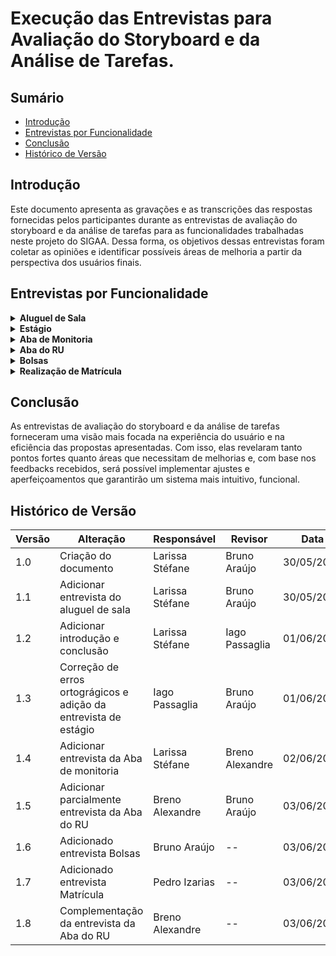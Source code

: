 # Execução das Entrevistas para Avaliação do Storyboard e da Análise de Tarefas.

## Sumário

* [Introdução](#Introdução)
* [Entrevistas por Funcionalidade](#Entrevistas-por-Funcionalidade)
* [Conclusão](#Conclusão)
* [Histórico de Versão](#Histórico-de-Versão)

## Introdução

Este documento apresenta as gravações e as transcrições das respostas fornecidas pelos participantes durante as entrevistas de avaliação do storyboard e da análise de tarefas para as funcionalidades trabalhadas neste projeto do SIGAA. Dessa forma, os objetivos dessas entrevistas foram coletar as opiniões e identificar possíveis áreas de melhoria a partir da perspectiva dos usuários finais. 

## Entrevistas por Funcionalidade

<details>
  <summary size="20"><b> Aluguel de Sala </b></summary> 
  
### Funcionalidade: Aluguel de Sala
  
Uma das funcionalidades criadas é o aluguel de sala que tem o objetivo de facilitar o processo de aluguel para os estudantes.

Para visualizar o storyboard dessa funcionalidade clique em [Storyboard](https://interacao-humano-computador.github.io/2024.1-SIGAA/#/DesignAvaliaçãoDesenvolvimento/Nível1/Storyboard/Storyboards[s](url))

Com base nisso, a avaliação do storyboard e da análise de tarefas para o aluguel de sala pode ser visualizado no vídeo 1:

<center> 

**Vídeo 1:** Entrevista Avaliação sobre a funcionalidade Aluguel de sala.

<iframe width="700" height="600" src="https://www.youtube.com/embed/Ju3S8haCitM" title="AValiação do Storyboard e Análise de tarefas - Funcionalidade: Aluguel de sala." frameborder="0" allow="accelerometer; autoplay; clipboard-write; encrypted-media; gyroscope; picture-in-picture; web-share" referrerpolicy="strict-origin-when-cross-origin" allowfullscreen></iframe>

**Autora:** [Larissa Stéfane](https://github.com/SkywalkerSupreme)

</center>

Caso o vídeo acima não funcione, utilize o [link](https://www.youtube.com/watch?v=Ju3S8haCitM)

Termo de consentimento do participante João Pedro em [Termo João Pedro](DesignAvaliaçãoDesenvolvimento/Nível1/Entrevistas_Avaliacao/termos/joaoPedro.md)
### Perguntas Respondidas Durante a Entrevista

<details>
  <summary size="20"><b> Questionário de Pré-Avaliação </b></summary> 

**1. Dados Demográficos**:
-  **Nome completo**: João Pedro Santiago Garcia
-  **Idade**: 25 anos
-  **Gênero**: Masculino
-   **Curso ou área de Estudo/Trabalho**: Engenharia Aeroespacial no oitavo semestre.
  
**2. Com que frequência você usa computadores ou dispositivos móveis?**

- Diariamente.

**3.Qual o seu nível de familiaridade com o uso de software acadêmico, em geral?**

- Nível baixo.

**4.Como você classifica suas habilidades gerais com tecnologia?**

- Média

**5.Você costuma buscar ajuda ou tutoriais quando encontra dificuldades tecnológicas?**

- Sim.

**6.Qual é o seu principal objetivo ao usar sistemas acadêmicos?**

- No geral, facilitar a realização de alguns procedimentos.

  </details>

<details>
  <summary size="20"><b> Questionário sobre o Storyboard </b></summary> 

### Observações durante a leitura do storyboard:

  Gostou da ideia da funcionalidade, pois facilita a vida do usuário, pois ele não precisa se locomover para realizar o aluguel. Assim, consegue fazer tudo de modo remoto.

### Questionário de avaliação Storyboard

**1. O que você achou do storyboard apresentado? Houve algum elemento que se destacou positiva ou negativamente?**
- Ele gostou da ideia geral e da elaboração dela.
  
**2. O storyboard foi claro e fácil de entender? Quais partes, se houver, foram confusas ou difíceis de seguir?**
- Sim, achou bem claro e não teve nenhuma parte que achou confusa.
  
**3. Você acha que o storyboard reflete bem as necessidades e as expectativas dos usuários? Por quê?**
- Sim, porque, para os estudantes que moram longe, é bem mais prático fazer o aluguel de sala online e precisar só de deslocar uma vez, que é para o evento, do que ter que se deslocar duas vezes, a primeira para alugar a sala em certo dia e outra para ir, necessariamente, para o evento.

**4. Você acha que a solução apresentada no storyboard é relevante e eficaz para o problema mostrado? Por quê?**
- Sim, acredita que será bem funcional baseando-se no contexto do storyboard.

**5. De que maneira você acha que a solução apresentada no storyboard poderia impactar a vida dos usuários?**
- Facilita tanto para quem quer alugar a sala quanto para quem cuida desse processo, porque, por exemplo, se um conjunto de pessoas desejar alugar uma sala ao mesmo tempo, é formada uma fila que fica cansativa tanto para o servidor técnico que organiza as salas quanto para quem deseja alugar. Além disso, facilita o próprio processo de reserva de aluguel de salas.

</details>

<details>
  <summary size="20"><b> Questionário sobre a análise de tarefas </b></summary> 

### Observações durante avaliação da análise de tarefas: 

Em selecionar o horário, para deixar mais organizado, o usuário seleciona entre as opções, ou seja, não é o usuário que define o horário, mas o sistema que dá as opções. 

### Questionário de Avaliação Análise de tarefas

**1. A análise de tarefas foi fácil de seguir? Houve alguma etapa que você achou particularmente complicada ou mal explicada?**
- Ele achou a análise de tarefas bem tranquila e com um fluxo fácil de ser entendido.
  
**2. A sequência das tarefas fez sentido para você? Alguma etapa pareceu fora de ordem ou confusa?**
- Ele acredita que a sequência das tarefas fazem sentido e em uma ordem correta e esperada.

**3. Você acha que as tarefas analisadas são relevantes para o contexto do sistema acadêmico? Por quê?**
- Ele acredita que sim, pois envolve a parte burocrática essencial para um sistema acadêmico e ajuda na organização. 

**4. As tarefas apresentadas na análise foram consistentes entre si e com o resto do sistema? Alguma tarefa pareceu destoar do fluxo geral?**
- Ele falou que sim, pois o formato das tarefas para utilizar a funcionalidade segue a mesma dinâmica que os outros sistemas acadêmicos que ele utiliza.

**5. Você acha que as tarefas precisam ser mais fáceis de executar na prática? Quais tarefas poderiam ser simplificadas?**
- Ele acredita que o formulário pode ser simplificado, pois a pessoa que entra na sua conta, então, qualquer tarefa que ela realizar já vai ter os seus dados vinculados automaticamente. Então, pode ser que uma parte do formulário seja desnecessária.
- Por exemplo, o ideal seria só para colher informações sobre o motivo do aluguel.

**6. Quais são as principais dificuldades que os usuários enfrentam ao executar as tarefas propostas?**
- Para ele, a questão do horário e data deveriam ser simples, pois é algo que ele encontra dificuldades em outros sistemas.

**7. As tarefas são intuitivas e fáceis de entender?**
- Ele acredita que sim.

**8. Existem etapas desnecessárias ou confusas no fluxo das tarefas?**
- Para ele, a única parte que é parcialmente desnecessária é o formulário.

**9. Os objetivos dos usuários são alcançados de maneira eficiente?**
- Ele acredita que sim.

**10. Existem discrepâncias entre o que os usuários esperam e o que realmente ocorre durante a execução das tarefas?**
- Não, ele acredita que está bem coerente com o que é esperado.

</details>

<details>
  <summary size="20"><b> Questionário de avaliação conforme os objetivos </b></summary> 

**1. O quanto eles são motivados a explorar as novas funcionalidades?**
- Ele utilizaria o aluguel de salas para realizar reuniões e estudos em grupo.

**2. Quais são os pontos fortes e fracos do sistema, na opinião dos usuários**
- Ele não possui opinião sobre os pontos fortes e fracos além dos que comentou anteriormente.

**3. Quais objetivos dos usuários podem ser alcançados através do sistema? E quais não podem? Quais necessidades e desejos foram ou não atendidos?**
- Ele acredita que sim, no formato em que o storyboard e a análise de tarefas foram apresentados, é possível deduzir que os objetivos e necessidades dos usuários serão atendidos com eficiência.

**4. A tecnologia disponível pode oferecer maneiras mais interessantes ou eficientes de os usuários atingirem seus objetivos?**
- Ele não conseguiu dar uma resposta para isso, pois observou que para ter mais conclusões seria necessário observar essa funcionalidade de aluguel de sala funcionando no sistema. No entanto, a princípio, acredita que está ótimo.

 </details>

<details>
  <summary size="20"><b> Questionário de de pós-avaliação </b></summary> 

**1. Como você descreveria sua satisfação geral com a experiência de uso observada?**
- Ele gostou bastante de como foi apresentado e da dinâmica da entrevista.

**2. Quais aspectos você achou mais intuitivos e quais menos intuitivos?**
- Ele achou tudo bem intuitivo, mas recomenda focar mais no horário para deixá-lo mais intuitivo e menos propenso a erros.

**3. As funcionalidades e o fluxo de trabalho apresentados atenderam às suas expectativas iniciais? Por favor, explique sua resposta.**
- Sim, atendeu às expectativas dele.
   
  </details>

 </details>






<details>
  <summary size="20"><b> Estágio </b></summary> 
  
### Funcionalidade: Pré-cadastro de estágio

Para visualizar o storyboard dessa funcionalidade clique em [Storyboard](https://interacao-humano-computador.github.io/2024.1-SIGAA/#/DesignAvaliaçãoDesenvolvimento/Nível1/Storyboard/Storyboards)

Para visualizar a análise de tarefas dessa funcionalidade clique em [Análise de Tarefas](https://interacao-humano-computador.github.io/2024.1-SIGAA/#/Requisitos1/AnaliseTarefas/Estagio/estagioHierarquica)

Com base nisso, a avaliação do storyboard e da análise de tarefas para o pré-cadastro de estágios pode ser visualizado no vídeo 1:

**Vídeo 1:** Entrevista Avaliação sobre a funcionalidade Aluguel de sala.

<iframe width="700" height="600" src="https://www.youtube.com/watch?v=yuGTIJrQU8g" title="AValiação do Storyboard e Análise de tarefas - Funcionalidade: Pré-cadastro de estágioo." frameborder="0" allow="accelerometer; autoplay; clipboard-write; encrypted-media; gyroscope; picture-in-picture; web-share" referrerpolicy="strict-origin-when-cross-origin" allowfullscreen></iframe>

**Autor:** [Iago Passaglia](https://github.com/Paxxaglia)

Caso o vídeo acima não funcione, utilize o [link](https://www.youtube.com/watch?v=yuGTIJrQU8g)

### Perguntas Respondidas Durante a Entrevista

<details>
  <summary size="20"><b> Questionário de Pré-Avaliação </b></summary> 

**1. Dados Demográficos**:
-  **Nome completo**: Ana Caroline Porto
-  **Idade**: 20 anos
-  **Gênero**: Feminino
-   **Curso ou área de Estudo/Trabalho**: Nutrição, quinto semestre.
  
**2. Com que frequência você usa computadores ou dispositivos móveis?**

- Diariamente.

**3.Qual o seu nível de familiaridade com o uso de software acadêmico, em geral?**

- Nível médio.

**4.Como você classifica suas habilidades gerais com tecnologia?**

- Boa/Alta

**5.Você costuma buscar ajuda ou tutoriais quando encontra dificuldades tecnológicas?**

- Sim.

**6.Qual é o seu principal objetivo ao usar sistemas acadêmicos?**

- Resolver assuntos relacionados a faculdade com mais praticidade.

  </details>

<details>
  <summary size="20"><b> Questionário sobre o Storyboard </b></summary> 

### Questionário de avaliação Storyboard

**1. O que você achou do storyboard apresentado? Houve algum elemento que se destacou positiva ou negativamente?**
- Gostou do storyboard mas adicionaria o processo de como ela chegou no site do sigaa para preencher o formulário 
  
**2. O storyboard foi claro e fácil de entender? Quais partes, se houver, foram confusas ou difíceis de seguir?**
- Sim, achou claro no geral, apenas a parte de como ela chegou no processo foi confusa.
  
**3. Você acha que o storyboard reflete bem as necessidades e as expectativas dos usuários? Por quê?**
- Segundo a estudante, as necessidades foram refletidas. Já as expectativas não, pois o estudante espera conseguir resolver todas as etapas do processo de forma online, o que não é o caso.

**4. Você acha que a solução apresentada no storyboard é relevante e eficaz para o problema mostrado? Por quê?**
- Sim.

**5. De que maneira você acha que a solução apresentada no storyboard poderia impactar a vida dos usuários?**
- Acredita que a solução impacta na vida do usuário pois traz mais praticidade para o dia a dia e para resolver problemas de forma online.

</details>

<details>
  <summary size="20"><b> Questionário sobre a análise de tarefas </b></summary> 

### Questionário de Avaliação Análise de tarefas

**1. A análise de tarefas foi fácil de seguir? Houve alguma etapa que você achou particularmente complicada ou mal explicada?**
- Ela acha que sim e que as etapas estão bem estabelecidas.
  
**2. A sequência das tarefas fez sentido para você? Alguma etapa pareceu fora de ordem ou confusa?**
- Ele acredita que a sequência das tarefas fazem sentido e em uma ordem correta e esperada.

**3. Você acha que as tarefas analisadas são relevantes para o contexto do sistema acadêmico? Por quê?**
- Acredita que esteja bem organizada e não me pareceu confusa em nenhuma das etapas

**4. As tarefas apresentadas na análise foram consistentes entre si e com o resto do sistema? Alguma tarefa pareceu destoar do fluxo geral?**
- Sim, foram consistentes. As tarefas parecem de acordo com o fluxo geral.

**5. Você acha que as tarefas precisam ser mais fáceis de executar na prática? Quais tarefas poderiam ser simplificadas?**
- A usuária alega que todo o processo poderia ser online, e não apenas parte dele, como é mostrado.

**6. Quais são as principais dificuldades que os usuários enfrentam ao executar as tarefas propostas?**
- Ana Caroline ressaltou que a falta de instruções ou tutoriais pode ser uma dificuldade que os usuários podem enfrentar eventualmente.

**7. As tarefas são intuitivas e fáceis de entender?**
- Sim.

**8. Existem etapas desnecessárias ou confusas no fluxo das tarefas?**
- Acredita que todas as etapas são necessárias para o processo.

**9. Os objetivos dos usuários são alcançados de maneira eficiente?**
- Ela acredita que sim.

**10. Existem discrepâncias entre o que os usuários esperam e o que realmente ocorre durante a execução das tarefas?**
- Acredita que não, mas enfatiza que a parte do convênio dentro do sistema deve ter informações sobre o que se trata. Ja que nem todos os usuários podem entender com facilidade.


</details>

<details>
  <summary size="20"><b> Questionário de avaliação conforme os objetivos </b></summary> 

**1. Quais são os pontos fortes e fracos do sistema, na opinião dos usuários**
- Pontos fortes: o aluno pode resolver a maior parte das pêndencia online.
- Pontos fracos: Algumas partes do processo devem ser feitas fora do sistema.

**2. Quais objetivos dos usuários podem ser alcançados através do sistema? E quais não podem? Quais necessidades e desejos foram ou não atendidos?**
- Conforme foram apresentados, a usuária concordou que o unico objetivo que não pode ser alcançado na tarefa é a questão de integrar todos os processos do estágio no sistema.

**3. A tecnologia disponível pode oferecer maneiras mais interessantes ou eficientes de os usuários atingirem seus objetivos?**
- sim, integrando o formulário de termo de compromisso com a empresa contratante.

 </details>

<details>
  <summary size="20"><b> Questionário de de pós-avaliação </b></summary> 

**1. Como você descreveria sua satisfação geral com a experiência de uso observada?**
- Satisfeita.

**2. Quais aspectos você achou mais intuitivos e quais menos intuitivos?**
- A parte de selecionar o convnio fora do formulário é a menos intuitiva e a parte mais instuitiva é poder efetuar o processo de forma online.
  
**3. As funcionalidades e o fluxo de trabalho apresentados atenderam às suas expectativas iniciais? Por favor, explique sua resposta.**
- Acredita que sim.
   
  </details>

 </details>



<details>
  <summary size="20"><b> Aba de Monitoria </b></summary> 
  
### Funcionalidade: Aba de monitoria

Uma das funcionalidades criadas é a aba de monitoria que tem o objetivo realizar os processos referentes à monitorias e facilitar a vida dos envolvidos.

Para visualizar o storyboard dessa funcionalidade clique em [Storyboard](DesignAvaliaçãoDesenvolvimento/Nível1/Storyboard/Storyboards).

Com base nisso, a avaliação do storyboard e da análise de tarefas para a aba de monitoria pode ser visualizadoa no vídeo 3:

<center> 

**Vídeo 3:** Entrevista Avaliação sobre a funcionalidade Aba de Monitoria.

<iframe width="700" height="450" src="https://www.youtube.com/embed/gzTPaBgR5Fg" title="Avaliação do Storyboard e da Análise de Tarefas - Funcionalidade: Aba de Monitoria" frameborder="0" allow="accelerometer; autoplay; clipboard-write; encrypted-media; gyroscope; picture-in-picture; web-share" referrerpolicy="strict-origin-when-cross-origin" allowfullscreen></iframe>

**Autora:** [Larissa Stéfane](https://github.com/SkywalkerSupreme)

</center>

Caso o vídeo acima não funcione, utilize o [link](https://youtu.be/gzTPaBgR5Fg).

Termo de consentimento do participante Leonardo Machado em [Termo Leonardo](DesignAvaliaçãoDesenvolvimento/Nível1/Entrevistas_Avaliacao/termos/Leonardo.md).


### Perguntas Respondidas Durante a Entrevista

<details>

<summary size="20"><b> Questionário de Pré-Avaliação </b></summary>


**1. Dados Demográficos**:

- **Nome completo**: Leonardo Gonçalves Machado
- **Idade**: 21 anos.
- **Gênero**: Masculino
- **Curso ou área de Estudo/Trabalho**: Engenharia de Software no 7 semestre.


**2. Com que frequência você usa computadores ou dispositivos móveis?**

- Todo dia.

**3.Qual o seu nível de familiaridade com o uso de software acadêmico, em geral?**

- Bastante/Alto.

**4.Como você classifica suas habilidades gerais com tecnologia?**

- Boa

**5.Você costuma buscar ajuda ou tutoriais quando encontra dificuldades tecnológicas?**

- Sim

**6.Qual é o seu principal objetivo ao usar sistemas acadêmicos?**

- Ele utiliza sistemas acadêmicos para realizar processos acadêmicos, como realizar matrículas e para obter informações, como consultar as notas e frequências.

</details>

<details>

<summary size="20"><b> Questionário sobre o Storyboard </b></summary>

### Questionário de avaliação Storyboard

**1. O que você achou do storyboard apresentado? Houve algum elemento que se destacou positiva ou negativamente?**

- A parte positiva é que mostra os motivos de um estudante precisar da funcionalidade, ou seja, mostra a vantagem de ter essa funcionalidade no sistema.

- Não há pontos negativos observados.

**2. O storyboard foi claro e fácil de entender? Quais partes, se houver, foram confusas ou difíceis de seguir?**

- Ele achou confusa a parte em que como verifica o local da turma, se seria por campus ou por unidade.

- A turma será identificada de forma semelhante com o processo de matrícula.

**3. Você acha que o storyboard reflete bem as necessidades e as expectativas dos usuários? Por quê?**

- Sim, pois ele pontuou que foi mostrado alguns problemas enfrentados pelos monitores e pelos estudantes em geral.


**4. Você acha que a solução apresentada no storyboard é relevante e eficaz para o problema mostrado? Por quê?**

- Sim. Ele achou que mostrou bem os problemas que estudantes podem enfrentar quando querem ser monitores de uma disciplina, mas não conhecem o discente ou são muito tímidos para pedirem diretamente. Além disso, ele pontuou a questão de como a organização do monitor fica mais fácil de ser comunicada com os estudantes.

**5. De que maneira você acha que a solução apresentada no storyboard poderia impactar a vida dos usuários?**

- Para ele, reduziria o tempo gasto pelos estudantes para realizar essas tarefas, que são feitas presencialmente atualmente. Além de a funcionalidade tornar o processo mais prático em relação aos horários também, pois o monitor pode pedir monitoria a qualquer momento.

</details>

<details>

<summary size="20"><b> Questionário sobre a análise de tarefas </b></summary>

### Questionário de Avaliação Análise de tarefas

**1. A análise de tarefas foi fácil de seguir? Houve alguma etapa que você achou particularmente complicada ou mal explicada?**

- Uma parte que ele achou complicada foi em monitorar monitoria em relação à área de definir comunicação. Para ele, seria ideal tirar a parte de comunicar diretamente com outros estudantes e professores pelo SIGAA, pois isso pode deixar o monitor e os estudantes confusos em relação a qual meio de comunicação utilizar.

**2. A sequência das tarefas fez sentido para você? Alguma etapa pareceu fora de ordem ou confusa?**

- Para ele, a sequência fez sentido.

**3. Você acha que as tarefas analisadas são relevantes para o contexto do sistema acadêmico? Por quê?**

- Sim, pois, torna formal algo que é informal, o que, consequentemente, melhora a organização.

**4. As tarefas apresentadas na análise foram consistentes entre si e com o resto do sistema? Alguma tarefa pareceu destoar do fluxo geral?**

- Sim, ele acha que as tarefas e o fluxo estão segundo o que ele está acostumado.

**5. Você acha que as tarefas precisam ser mais fáceis de executar na prática? Quais tarefas poderiam ser simplificadas?**

- Ele acha que nível em que elas foram mostradas está bom. Considera fácil e não consegue em pensar em uma maneira de simplificar.

**6. Quais são as principais dificuldades que os usuários enfrentam ao executar as tarefas propostas?**

- Para ele, uma dificuldade seria no contato inicial, quando o estudante ainda não conhece muito bem a plataforma. Mas, para quem já está acostumado, não enfrentaria problemas.

**7. As tarefas são intuitivas e fáceis de entender?**

- Sim

**8. Existem etapas desnecessárias ou confusas no fluxo das tarefas?**

- Sim, em relação ao formato de comunicação.

**9. Os objetivos dos usuários são alcançados de maneira eficiente?**

- Sim.

**10. Existem discrepâncias entre o que os usuários esperam e o que realmente ocorre durante a execução das tarefas?**

- Não, ele falou que está conforme o esperado.

</details>

<details>

<summary size="20"><b> Questionário de avaliação conforme os objetivos </b></summary>

**1. O quanto eles são motivados a explorar as novas funcionalidades?**

- Depende da intenção como usuário. Por exemplo, se for um estudante que deseja ser monitor e gosta, então a motivação é alta. Entretanto, se for para alguém que não tem interesse em monitoria, então é baixa.

- Entretanto, a aparte de avaliar um monitor seria utilizada por todos os estudantes, pois todos vão ter contato com algum monitor em algum momento da sua vida acadêmica. Então, neste caso, seria alta.

**2. Quais são os pontos fortes e fracos do sistema, na opinião dos usuários**

- Ponto forte é diminuir a burocracia e facilitar o contato com professores. Além disso, também ajuda os monitores a serem menos ociosos.

**3. Quais objetivos dos usuários podem ser alcançados através do sistema? E quais não podem? Quais necessidades e desejos foram ou não atendidos?**

- Pode suprir a necessidade dos monitores em relação ao pedido de monitoria e a sua organização.

**4. A tecnologia disponível pode oferecer maneiras mais interessantes ou eficientes de os usuários atingirem seus objetivos?**

- Melhorar a parte de comunicação, ou seja, retirar a aba especifica de comunicação entre professores e estudantes no SIGAA e deixar como algo que o monitor pode escolher.

</details>



<details>

<summary size="20"><b> Questionário de pós-avaliação </b></summary>

**1. Como você descreveria sua satisfação geral com a experiência de uso observada?**

- Ele afirma estar satisfeito.

**2. Quais aspectos você achou mais intuitivos e quais menos intuitivos?**

- A parte mais intuitiva foi a parte de submeter a monitoria e a menos foi a definição da comunicação na parte de monitorar monitoria

**3. As funcionalidades e o fluxo de trabalho apresentados atenderam às suas expectativas iniciais? Por favor, explique sua resposta.**

- Sim, mas recomenda seguir as recomendações que ele deu nas questões anteriores.

</details>

</details>





<details>
  <summary size="20"><b> Aba do RU </b></summary> 
<br>
  
<b><font size="+2"> Funcionalidade: Aba do RU</font></b>

Uma das funcionalidades criadas é a aba do Restaurante Universitário que tem o objetivo de facilitar processos que antes eram apenas feitos presencialmente.

Para visualizar o storyboard dessa funcionalidade clique em [Storyboard](DesignAvaliaçãoDesenvolvimento/Nível1/Storyboard/Storyboards).

Com base nisso, as avaliações do storyboard e da análise de tarefas para a aba do RU podem ser visualizadas no vídeo 4:

<center> 

**Vídeo 4:** Entrevista Avaliação sobre a funcionalidade Aba do RU.

<iframe width="700" height="800" src="https://www.youtube-nocookie.com/embed/ePtlMwfc-oE?si=cdgHjCQFhsIf_elO" title="Avaliação do Storyboard e da Análise de Tarefas - Funcionalidade: Aba do RU" frameborder="0" allow="accelerometer; autoplay; clipboard-write; encrypted-media; gyroscope; picture-in-picture; web-share" referrerpolicy="strict-origin-when-cross-origin" allowfullscreen></iframe>

<b> Autor: </b> <a href="https://github.com/brenoalexandre0"> Breno Alexandre </a>

</center>

Caso o vídeo acima não funcione, utilize o [link](https://youtu.be/ePtlMwfc-oE).

O participante consentiu com os termos de consentimento em vídeo.


### Perguntas Respondidas Durante a Entrevista

<details>

<summary size="20"><b> Questionário de Pré-Avaliação </b></summary>


**1. Dados Demográficos**:

- **Nome completo**: Limírio Correia Guimarães
- **Idade**: 22 anos.
- **Gênero**: Masculino
- **Curso ou área de Estudo/Trabalho**: Oitavo semestre de Engenharia de Software.


**2. Com que frequência você usa computadores ou dispositivos móveis?**

- Todos os dias.

**3.Qual o seu nível de familiaridade com o uso de software acadêmico, em geral?**

- Bem proficiente.

**4.Como você classifica suas habilidades gerais com tecnologia?**

- Nível alto.

**5.Você costuma buscar ajuda ou tutoriais quando encontra dificuldades tecnológicas?**

- Sim.

**6.Qual é o seu principal objetivo ao usar sistemas acadêmicos?**

- Ele utiliza sistemas acadêmicos para realizar processos acadêmicos, como realizar matrículas e para obter informações, como consultar as notas e frequências.

</details>

<details>
  <summary size="20"><b> Questionário sobre o Storyboard </b></summary> 

### Observações durante a leitura do storyboard:

Leu rápidamente sem problemas.

### Questionário de avaliação Storyboard

**1. O que você achou do storyboard apresentado? Houve algum elemento que se destacou positiva ou negativamente?**
- Ele achou ele bem feito e considerou os objetivos claros.
  
**2. O storyboard foi claro e fácil de entender? Quais partes, se houver, foram confusas ou difíceis de seguir?**
- Considerou  que o storyboard tem uma qualidade linear.
  
**3. Você acha que o storyboard reflete bem as necessidades e as expectativas dos usuários? Por quê?**
- Sim, porque, como usuário, ele pode sentir que um usuário agiria do mesmo jeito representado no storyboard.

**4. Você acha que a solução apresentada no storyboard é relevante e eficaz para o problema mostrado? Por quê?**
- Sim, acredita que os passos são interessantes a serem seguidos.

**5. De que maneira você acha que a solução apresentada no storyboard poderia impactar a vida dos usuários?**
- Facilita por poder ser remoto.
- Poupa tempo.

</details>

<details>
  <summary size="20"><b> Questionário sobre a análise de tarefas </b></summary> 

### Observações durante avaliação da análise de tarefas: 

Achou um pouco complicado ler e entender o HTA de forma geral à primeira vista.

### Questionário de Avaliação Análise de tarefas

**1. A análise de tarefas foi fácil de seguir? Houve alguma etapa que você achou particularmente complicada ou mal explicada?**
- Sim, com exceção da tarefa de Recarga de Créditos, por ser muito extensa.
  
**2. A sequência das tarefas fez sentido para você? Alguma etapa pareceu fora de ordem ou confusa?**
- Achou bem coerente no geral.
- Na tarefa de Recarga de Créditos, os itens 3.1 e 3.1.1 parecem redundantes na visão do usuário.

**3. Você acha que as tarefas analisadas são relevantes para o contexto do sistema acadêmico? Por quê?**
- Sim, ele concorda. Ele acha importante ter essa parte no sistema acadêmico pois o RU é integrado na universidade.

**4. As tarefas apresentadas na análise foram consistentes entre si e com o resto do sistema? Alguma tarefa pareceu destoar do fluxo geral?**
- Foram coerentes na visão dele.
- Considerou a tarefa de Pesquisa de Satisfação desnecessária pro sistema, pois apenas a empresa responsável pelo restaurante devia se preocupar com isso.

**5. Você acha que as tarefas precisam ser mais fáceis de executar na prática? Quais tarefas poderiam ser simplificadas?**
- Ele considerou as tarefas simples.
- Na tarefa de Recarga de Créditos, dentro da opção de PIX como pagamento, o item 1.3.1.1 foi considerado redundante na visão dele.

**6. Quais são as principais dificuldades que os usuários enfrentam ao executar as tarefas propostas?**
- Não conseguiu apontar nenhuma dificuldade.

**7. As tarefas são intuitivas e fáceis de entender?**
- Ele considerou que sim.

**8. Existem etapas desnecessárias ou confusas no fluxo das tarefas?**
- Nada além do que foi dito anteriormente.

**9. Os objetivos dos usuários são alcançados de maneira eficiente?**
- Ele achou que sim.
- Na tarefa de Recarga de Créditos, dentro da opção de PIX como pagamento, poderia ter uma opção de copiar a chave PIX.

**10. Existem discrepâncias entre o que os usuários esperam e o que realmente ocorre durante a execução das tarefas?**
- Ele achou todo o sistema coerente.

</details>

<details>
  <summary size="20"><b> Questionário de avaliação conforme os objetivos </b></summary> 

**1. O quanto eles são motivados a explorar as novas funcionalidades?**
- Considerou sendo mais por necessidade, e na tarefa de Pesquisa de Satisfação a maior motivação seria para fazer elogios/reclamações.

**2. Quais são os pontos fortes e fracos do sistema, na opinião dos usuários**
- Maior ponto forte é poder fazer as tarefas de forma online. Sem considerações negativas.

**3. Quais objetivos dos usuários podem ser alcançados através do sistema? E quais não podem? Quais necessidades e desejos foram ou não atendidos?**
- Ele considerou que os objetivos básicos podem ser alcançados. Sugeriu uma funcionalidade de sugestões de cardápio.

**4. A tecnologia disponível pode oferecer maneiras mais interessantes ou eficientes de os usuários atingirem seus objetivos?**
- Na opinião dele, não. Pois considerou tudo bem coeso

</details>

<details>
  <summary size="20"><b> Questionário de de pós-avaliação </b></summary> 

**1. Como você descreveria sua satisfação geral com a experiência de uso observada?**
- Achou tranquilo e compreensível como usuário.

**2. Quais aspectos você achou mais intuitivos e quais menos intuitivos?**
- Achou tudo bem linear.

**3. As funcionalidades e o fluxo de trabalho apresentados atenderam às suas expectativas iniciais? Por favor, explique sua resposta.**
- Sim, ele considerou que corresponde sim.
   
  </details>

</details>







<details>
<summary size="20"><b> Bolsas </b></summary>
<br>
<b><font size="+2"> Funcionalidade: Solicitação de Bolsas</font></b>

Uma das funcionalidades criadas é a solicitação de bolsas, que tem o objetivo de facilitar a solicitação de diversas bolsas oferecidas pela UnB.

Para visualizar o storyboard dessa funcionalidade clique em [Storyboard](DesignAvaliaçãoDesenvolvimento/Nível1/Storyboard/Storyboards).

Com base nisso, as avaliações do storyboard e da análise de tarefas para a solicitação de bolsas podem ser visualizadas no vídeo 4:

<center> 

**Vídeo 4:** Entrevista Avaliação sobre a funcionalidade Solicitação de Bolsas.

<iframe width="700" height="450" src="" title="Avaliação do Storyboard e da Análise de Tarefas - Funcionalidade: Solicitação de Bolsas" frameborder="0" allow="accelerometer; autoplay; clipboard-write; encrypted-media; gyroscope; picture-in-picture; web-share" referrerpolicy="strict-origin-when-cross-origin" allowfullscreen></iframe>

<b> Autor: </b> <a href="https://github.com/brunocva"> Bruno Araújo </a>

</center>

Caso o vídeo acima não funcione, utilize o [link]().

A participante consentiu com os termos de consentimento em vídeo.

### Perguntas Respondidas Durante a Entrevista

<details>

<summary size="20"><b> Questionário de Pré-Avaliação </b></summary>

1. **Dados Demográficos**
   - **Nome:** Marcella Cristina Ferreira
   - **Idade:** 23
   - **Gênero:** Feminino
   - **Curso ou Área de Estudo/Trabalho:** Engenharia Aeroespacial

2. **Com que frequência você usa computadores ou dispositivos móveis?**
   - [X] Diariamente
   - [ ] Semanalmente
   - [ ] Raramente
   - **Anotação:**

3. **Qual o seu nível de familiaridade com o uso de software acadêmico em geral?**
   - [ ] Alto
   - [X] Médio
   - [ ] Baixo
   - [ ] Nenhum
   - **Anotação:**

4. **Como você classificaria suas habilidades gerais com a tecnologia?**
   - Mediano

5. **Você costuma buscar ajuda ou tutoriais quando encontra dificuldades tecnológicas?**
   - [ ] Sempre
   - [ ] Frequentemente
   - [X] Ocasionalmente
   - [ ] Nunca

6. **Qual é o principal objetivo ao usar sistemas acadêmicos como o que vamos avaliar?**
   - **Resposta:** Obter informações

</details>

<details>
<summary size="20"><b> Perguntas sobre o Storyboard </b></summary>

**O que você achou do storyboard apresentado? Houve algum elemento que se destacou positivamente ou negativamente?**
- A linguagem acessível.

**1. O storyboard foi claro e fácil de entender? Quais partes, se houver, foram confusas ou difíceis de seguir?**
- A linguagem, apesar de ser acessível, poderia ser mais objetiva.

**2. Você acha que o storyboard reflete bem as necessidades e as expectativas dos usuários? Por quê?**
- Ele reflete alguém que tem acesso fácil ao computador, mas poderia ser mais explícito sobre a possibilidade de uso em casa ou outros lugares.

**3. Você acha que a solução apresentada no storyboard é relevante e eficaz para o problema mostrado? Por quê?**
- É relevante, mas considerando que o SIGAA é um site um pouco complicado de acessar, quem é inexperiente tem dificuldade.

**4. De que maneira você acha que a solução apresentada no storyboard poderia impactar a vida dos usuários?**
- Facilitaria a encontrar informações não só sobre bolsas, mas também sobre outros assuntos, como estágio.

</details>

<details>
<summary size="20"><b> Questionário Avaliação Análise de Tarefas </b></summary>

**1. A análise de tarefas foi fácil de seguir? Houve alguma etapa que você achou particularmente complicada ou mal explicada?**
- É fácil de seguir.

**2. A sequência das tarefas fez sentido para você? Alguma etapa pareceu fora de ordem ou confusa?**
- Não, foi bem simples.

**3. Você acha que as tarefas analisadas são relevantes para o contexto do sistema acadêmico? Por quê?**
- A maioria é relevante, mas algumas parecem não ser.

**4. As tarefas apresentadas na análise foram consistentes entre si e com o resto do sistema? Alguma tarefa pareceu destoar do fluxo geral?**
- Elas se conectam bem.

**5. Você acha que as tarefas precisam ser mais fáceis de executar na prática? Quais tarefas poderiam ser simplificadas?**
- A parte direita está simplificada, a do esquerdo está boa.

**6. Quais são as principais dificuldades que os usuários enfrentam ao executar as tarefas propostas?**
- O maior problema é na interface.

**7. As tarefas são intuitivas e fáceis de entender?**
- São intuitivas e fáceis de entender.

**8. Existem etapas desnecessárias ou confusas no fluxo das tarefas?**
- Ler informações e confirmar dados parece óbvio.

**9. Os objetivos dos usuários são alcançados de maneira eficiente?**
- Sim.

**10. Existem discrepâncias entre o que os usuários esperam e o que realmente ocorre durante a execução das tarefas?**
- O fluxo é bem simplificado.

</details>

<details>
<summary size="20"><b> Questionário de Avaliação conforme os Objetivos </b></summary>

**1. O quanto eles são motivados a explorar as novas funcionalidades?**
- Eles podem ser incentivados na hora de procurar as funções e investigá-las.

**2. Quais são os pontos fortes e fracos do sistema, na opinião dos usuários?**
- O ponto forte é a objetividade, mas o fluxograma está simples.

**3. Quais objetivos dos usuários podem ser alcançados através do sistema? E quais não podem? Quais necessidades e desejos foram ou não atendidos?**
- Algumas funcionalidades foram atendidas, mas outras não.

**4. A tecnologia disponível pode oferecer maneiras mais interessantes ou eficientes de os usuários atingirem seus objetivos?**
- Sim.

</details>

<details>
<summary size="20"><b> Questionário de Pós-Avaliação </b></summary>

**1. Como você descreveria sua satisfação geral com a experiência de uso observada?**
- Interessante.

**2. Quais aspectos você achou mais intuitivos e quais menos intuitivos?**
- O storyboard foi acessível e intuitivo, mas não parece tão objetivo quanto o fluxograma (hta).

**3. As funcionalidades e o fluxo de trabalho apresentados atenderam às suas expectativas iniciais? Por favor, explique sua resposta.**
- Sim.

**4. Com base na sua experiência, quais sugestões você daria para melhorar o sistema e a experiência de uso?**
- Uma linguagem mais sucinta, com mais explicações.

</details>

</details>



<details>
  <summary size="20"><b> Realização de Matrícula </b></summary> 
  
### Funcionalidade: Realização de Matrícula
  
A funcionalidade em questão, consiste em realizar a matrícula do discente em matérias durante o período permitido.

Para visualizar o storyboard dessa funcionalidade clique em [Storyboard](https://raw.githubusercontent.com/Interacao-Humano-Computador/2024.1-SIGAA/main/docs/Midia/storyboard/Matricula/WhatsApp%20Image%202024-05-21%20at%2018.49.51%20(1).jpeg)

Com base nisso, a avaliação do storyboard e da análise de tarefas para a realização de matrícula pode ser visualizado no vídeo 5:

<center> 

**Vídeo 5:** Entrevista Avaliação sobre a funcionalidade de Realizar Matrícula.

<iframe width="700" height="600" src="https://youtu.be/gQaKuZyNxx8" title="Avaliação do Storyboard e Análise de tarefas - Funcionalidade: Realizar Matrícula" frameborder="0" allow="accelerometer; autoplay; clipboard-write; encrypted-media; gyroscope; picture-in-picture; web-share" referrerpolicy="strict-origin-when-cross-origin" allowfullscreen></iframe>

**Autora:** [Pedro Izarias](https://github.com/Izarias)

</center>

Caso o vídeo acima não funcione, utilize o [link](https://youtu.be/gQaKuZyNxx8)

A participante concordou com os termos da entrevista.

### Perguntas Respondidas Durante a Entrevista

<details>
  <summary size="20"><b> Questionário de Pré-Avaliação </b></summary> 

**1. Dados Demográficos**:
-  **Nome completo**: Erika Iwakiri
-  **Idade**: 22 anos
-  **Gênero**: Feminino
-   **Curso ou área de Estudo/Trabalho**: Letras - Tradução Inglês.
  
**2. Com que frequência você usa computadores ou dispositivos móveis?**

- Diariamente.

**3.Qual o seu nível de familiaridade com o uso de software acadêmico, em geral?**

- Nível alto.

**4.Como você classifica suas habilidades gerais com tecnologia?**

- Alta (Possui facilidade).

**5.Você costuma buscar ajuda ou tutoriais quando encontra dificuldades tecnológicas?**

- Sim (Frequentemente).

**6.Qual é o seu principal objetivo ao usar sistemas acadêmicos?**

- Buscar por cursos, notas, frequencia das matérias, ementa e vagas de estágio .

  </details>

<details>
  <summary size="20"><b> Questionário sobre o Storyboard </b></summary> 

### Questionário de avaliação Storyboard

**1. O que você achou do storyboard apresentado? Houve algum elemento que se destacou positiva ou negativamente?**
- Ela acha que a funcionalidade foi bem descrita no storyboard e gostou da solução.
  
**2. O storyboard foi claro e fácil de entender? Quais partes, se houver, foram confusas ou difíceis de seguir?**
- Sim, achou bem claro e nada confuso.
  
**3. Você acha que o storyboard reflete bem as necessidades e as expectativas dos usuários? Por quê?**
- Sim, pois é um problema que pode ocorrer tranquilamente com algum aluno.

**4. Você acha que a solução apresentada no storyboard é relevante e eficaz para o problema mostrado? Por quê?**
- Sim, pois acredita que a solução mais fácil é realizar a matrícula pelo SIGAA.

**5. De que maneira você acha que a solução apresentada no storyboard poderia impactar a vida dos usuários?**
- A entrevistada acredita que é mais facil realizar a tarefa por meio de um software do que recorrer a uma pessoa que tem outros compromissos que podem atrapalhar o término da tarefa, portanto, poupa o tempo de quem deseja realizar a tarefa utilizando o Sigaa.

</details>

<details>
  <summary size="20"><b> Questionário sobre a análise de tarefas </b></summary> 

### Questionário de Avaliação Análise de tarefas

**1. A análise de tarefas foi fácil de seguir? Houve alguma etapa que você achou particularmente complicada ou mal explicada?**
- Ela achou a análise de tarefas fácil de seguir, porém com as relações entre as tarefas confusa.
  
**2. A sequência das tarefas fez sentido para você? Alguma etapa pareceu fora de ordem ou confusa?**
- Ela acredita que as etapas fazem sentido e estão em ordem.

**3. Você acha que as tarefas analisadas são relevantes para o contexto do sistema acadêmico? Por quê?**
- Sim, são bem relevantes para que o aluno saiba o que fazer em cada etapa da matrícula. 

**4. As tarefas apresentadas na análise foram consistentes entre si e com o resto do sistema? Alguma tarefa pareceu destoar do fluxo geral?**
- Sim, as tarefas são consistentes entre si e são bem parecidas com o sistema utilizado pela entrevistada.

**5. Você acha que as tarefas precisam ser mais fáceis de executar na prática? Quais tarefas poderiam ser simplificadas?**
-Ela acha que poderiam existir mais abas no menu principal, para que as abas existentes não tenham tantas opções.

**6. Quais são as principais dificuldades que os usuários enfrentam ao executar as tarefas propostas?**
- Para ela, a maior dificuldade está relacionada a queda de do sistema e não a funcionalidade em si.

**7. As tarefas são intuitivas e fáceis de entender?**
- Ela acredita que sim.

**8. Existem etapas desnecessárias ou confusas no fluxo das tarefas?**
- Para ela, existem etapas com nomes parecidos que podem confundir o usuário.

**9. Os objetivos dos usuários são alcançados de maneira eficiente?**
- Ela acredita que sim.

**10. Existem discrepâncias entre o que os usuários esperam e o que realmente ocorre durante a execução das tarefas?**
- Não.

</details>

<details>
  <summary size="20"><b> Questionário de avaliação conforme os objetivos </b></summary> 

**1. O quanto eles são motivados a explorar as novas funcionalidades?**
- Ela tem o costume de explorar novas funcionalidades sempre que tem acesso a um novo sistema.

**2. Quais são os pontos fortes e fracos do sistema, na opinião dos usuários**
- Um ponto forte seria que o portal do discente possui a maioria das fucnionalidades necessárias para o aluno e um ponto fraco seria que isso impede que os alunos fiquem sabendo de funcionalidades diferentes pertencentes a outros portais.

**3. Quais objetivos dos usuários podem ser alcançados através do sistema? E quais não podem? Quais necessidades e desejos foram ou não atendidos?**
- No sistema o usuário pode ver suas notas, frequencia, avisos da coordenação, fazer matrícula, ver o histórico, porcentagem de realização do curso e etc. Portanto as necessidades dos alunos são atendidas e outras questões poderiam ser adicionadas porém em outro portal e não no sigaa.

**4. A tecnologia disponível pode oferecer maneiras mais interessantes ou eficientes de os usuários atingirem seus objetivos?**
- A entrevistada considera que há possibilidades de melhora, porém que deve haver uma reunião com os usuários para que sejam decididos os tópicos ou funcionalidades abordadas, a fim de que seja democrático.

 </details>

<details>
  <summary size="20"><b> Questionário de de pós-avaliação </b></summary> 

**1. Como você descreveria sua satisfação geral com a experiência de uso observada?**
- Ela é satisfeita com o sistema no geral.

**2. Quais aspectos você achou mais intuitivos e quais menos intuitivos?**
- Ela achou o sistema em geral intuitivo, apenas citando o fato de existirem alguns nomes de funcionalidades parecidas que causam confusão.

**3. As funcionalidades e o fluxo de trabalho apresentados atenderam às suas expectativas iniciais? Por favor, explique sua resposta.**
- Sim, as funcionalidades atendem às expectativas.
   
  </details>

 </details>


## Conclusão

As entrevistas de avaliação do storyboard e da análise de tarefas forneceram uma visão mais focada na experiência do usuário e na eficiência das propostas apresentadas. Com isso, elas revelaram tanto pontos fortes quanto áreas que necessitam de melhorias e, com base nos feedbacks recebidos, será possível implementar ajustes e aperfeiçoamentos que garantirão um sistema mais intuitivo, funcional.


## Histórico de Versão
| Versão | Alteração                                                        | Responsável     | Revisor         | Data       |
| ------ | ---------------------------------------------------------------- | --------------- | --------------- | ---------- |
| 1.0    | Criação do documento                                             | Larissa Stéfane | Bruno Araújo    | 30/05/2024 |
| 1.1    | Adicionar entrevista do aluguel de sala                          | Larissa Stéfane | Bruno Araújo    | 30/05/2024 |
| 1.2    | Adicionar introdução e conclusão                                 | Larissa Stéfane | Iago Passaglia  | 01/06/2024 |
| 1.3    | Correção de erros ortográgicos e adição da entrevista de estágio | Iago Passaglia  | Bruno Araújo    | 01/06/2024 |
| 1.4    | Adicionar entrevista da Aba de monitoria                         | Larissa Stéfane | Breno Alexandre | 02/06/2024 |
| 1.5    | Adicionar parcialmente entrevista da Aba do RU                   | Breno Alexandre | Bruno Araújo    | 03/06/2024 |
| 1.6    | Adicionado entrevista Bolsas                                     | Bruno Araújo    | --              | 03/06/2024 |
| 1.7    | Adicionado entrevista Matrícula                                  | Pedro Izarias   | --              | 03/06/2024 |
| 1.8    | Complementação da entrevista da Aba do RU                        | Breno Alexandre | --              | 03/06/2024 |
